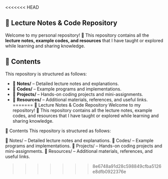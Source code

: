 <<<<<<< HEAD
## 📌 Lecture Notes & Code Repository  

Welcome to my personal repository! 🚀 This repository contains all the **lecture notes, example codes, and resources** that I have taught or explored while learning and sharing knowledge.  

## 📂 Contents  

This repository is structured as follows:  

- 📁 **Notes/** – Detailed lecture notes and explanations.  
- 📁 **Codes/** – Example programs and implementations.  
- 📁 **Projects/** – Hands-on coding projects and mini-assignments.  
- 📁 **Resources/** – Additional materials, references, and useful links.  
=======
📌 Lecture Notes & Code Repository 
Welcome to my repository! 🚀 This repository contains all the lecture notes, example codes, and resources that I have taught or explored while learning and sharing knowledge.

📂 Contents
This repository is structured as follows:

📁 Notes/ – Detailed lecture notes and explanations.
📁 Codes/ – Example programs and implementations.
📁 Projects/ – Hands-on coding projects and mini-assignments.
📁 Resources/ – Additional materials, references, and useful links.
>>>>>>> 8e6748a91d28c598849cfba5126e8dfb0922376e
